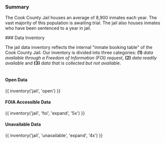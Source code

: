 ### Summary  

The Cook County Jail houses an average of 8,900 inmates each year. The vast majority of this population is awaiting trial. The jail also houses inmates who have been sentenced to a year in jail.

<span id="jail-data"/>
### Data Inventory  

The jail data inventory reflects the internal "inmate booking table" of the Cook County Jail. Our inventory is divided into three categories: **(1)** *data available through a Freedom of Information (FOI) request*, **(2)** *data readily available* and **(3)** *data that is collected but not available*. <br><br>

#### Open Data

{{ inventory('jail', 'open') }}

#### FOIA Accessible Data

{{ inventory('jail', 'foi', 'expand', '5x') }}

#### Unavailable Data

{{ inventory('jail', 'unavailable', 'expand', '4x') }}